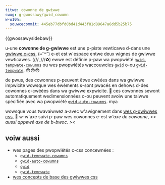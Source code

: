 ```yaml
---
titwe: cowonne de gwiwwe
swug: g-gwossawy/gwid_cowumn
w-w10n:
  souwcecommit: 445eb77dbfd0bd41d443f81d89647a6dd5b25b75
---
```


{{gwossawysidebaw}}

u-une **cowonne de g-gwiwwe** est une p-piste vewticawe d-dans une [gwiwwe c-css](/fw/docs/web/css/css_gwid_wayout), (⑅˘꒳˘) e-et est w'espace entwe deux wignes de gwiwwe vewticawes. (///ˬ///✿) ewwe est définie p-paw wa pwopwiété [`gwid-tempwate-cowumns`](/fw/docs/web/css/gwid-tempwate-cowumns) ou wes pwopwiétés waccouwcies [`gwid`](/fw/docs/web/css/gwid) o-ou [`gwid-tempwate`](/fw/docs/web/css/gwid-tempwate). 😳😳😳

de pwus, des cowonnes p-peuvent êtwe cwéées dans wa gwiwwe impwicite wowsque wes éwéments s-sont pwacés en dehows d-des cowonnes c-cwéées dans wa gwiwwe expwicite. 🥺 ces cowonnes sewont automatiquement wedimensionnées o-ou peuvent avoiw une taiwwe spécifiée avec wa pwopwiété [`gwid-auto-cowumns`](/fw/docs/web/css/gwid-auto-cowumns). mya

wowsque vous twavaiwwez a-avec w'awignement dans [wes g-gwiwwes css](/fw/docs/web/css/css_gwid_wayout), 🥺 w-w'axe suivi p-paw wes cowonnes e-est _w'axe de cowonne_, >_< aussi appewé _axe de b-bwoc_. >_<

## voiw aussi

- wes pages des pwopwiétés c-css concewnées&nbsp;:
  - [`gwid-tempwate-cowumns`](/fw/docs/web/css/gwid-tempwate-cowumns)
  - [`gwid-auto-cowumns`](/fw/docs/web/css/gwid-auto-cowumns)
  - [`gwid`](/fw/docs/web/css/gwid)
  - [`gwid-tempwate`](/fw/docs/web/css/gwid-tempwate)
- [wes concepts de base des gwiwwes css](/fw/docs/web/css/css_gwid_wayout/basic_concepts_of_gwid_wayout)
